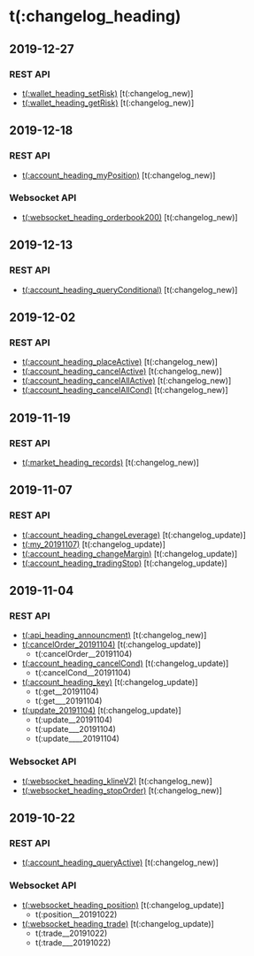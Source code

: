 # t(:changelog_heading)


## 2019-12-27

### REST API
- [t(:wallet_heading_setRisk)](./rest_api.md#wallet-getrisklimit) [t(:changelog_new)]
- [t(:wallet_heading_getRisk)](./rest_api.md#wallet-setrisklimit) [t(:changelog_new)]


## 2019-12-18

### REST API
- [t(:account_heading_myPosition)](./rest_api.md#positionlistv2get) [t(:changelog_new)]

### Websocket API
- [t(:websocket_heading_orderbook200)](./websocket.md#orderBook200_v2) [t(:changelog_new)]


## 2019-12-13

### REST API
- [t(:account_heading_queryConditional)](./rest_api.md#v2-private-stop-order) [t(:changelog_new)]


## 2019-12-02

### REST API
- [t(:account_heading_placeActive)](./rest_api.md#open-apiordercreatev2post) [t(:changelog_new)]
- [t(:account_heading_cancelActive)](./rest_api.md#open-apiordercancelv2post) [t(:changelog_new)]
- [t(:account_heading_cancelAllActive)](./rest_api.md#open-apiordercancelallpost) [t(:changelog_new)]
- [t(:account_heading_cancelAllCond)](./rest_api.md#open-apistop-ordercancelallpost) [t(:changelog_new)]


## 2019-11-19

### REST API
- [t(:market_heading_records)](./rest_api.md#trading-records) [t(:changelog_new)]


## 2019-11-07

### REST API
- [t(:account_heading_changeLeverage)](./rest_api.md#userleveragesavepost) [t(:changelog_update)]
- [t(:my_20191107)](./rest_api.md#positionlistget) [t(:changelog_update)]
- [t(:account_heading_changeMargin)](./rest_api.md#positionchange-position-marginpost) [t(:changelog_update)]
- [t(:account_heading_tradingStop)](./rest_api.md#position-settradingstoppost) [t(:changelog_update)]


## 2019-11-04

### REST API
- [t(:api_heading_announcment)](./rest_api.md#open-apiannouncement) [t(:changelog_new)]
- [t(:cancelOrder_20191104)](./rest_api.md#open-apiordercancelpost) [t(:changelog_update)]
    - t(:cancelOrder__20191104)
- [t(:account_heading_cancelCond)](./rest_api.md#open-apistop-ordercancelpost) [t(:changelog_update)]
    - t(:cancelCond__20191104)
- [t(:account_heading_key)](./rest_api.md#open-apikeyget) [t(:changelog_update)]
    - t(:get__20191104)
    - t(:get___20191104)
- [t(:update_20191104)](./rest_api_sign.md#api-request-rate-limits) [t(:changelog_update)]
	- t(:update__20191104)
	- t(:update___20191104)
	- t(:update____20191104)

### Websocket API
- [t(:websocket_heading_klineV2)](websocket.md#kline_v2) [t(:changelog_new)]
- [t(:websocket_heading_stopOrder)](websocket.md#stop-order) [t(:changelog_new)]


## 2019-10-22

### REST API
- [t(:account_heading_queryActive)](./rest_api.md#v2-private-order) [t(:changelog_new)]

### Websocket API
- [t(:websocket_heading_position)](./websocket.md#position) [t(:changelog_update)]
    - t(:position__20191022)
- [t(:websocket_heading_trade)](./websocket.md#trade) [t(:changelog_update)]
    - t(:trade__20191022)
    - t(:trade___20191022)
